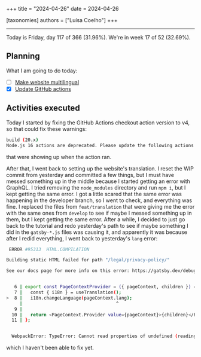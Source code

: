 +++
title = "2024-04-26"
date = 2024-04-26

[taxonomies]
authors = ["Luísa Coelho"]
+++

---

Today is Friday, day 117 of 366 (31.96%). We're in week 17 of 52 (32.69%).

## Planning

What I am going to do today:

- [ ] [Make website multilingual](https://github.com/OmnicodeSolutions/website/issues/101)
- [x] [Update GitHub actions](https://github.com/OmnicodeSolutions/website/issues/135)

## Activities executed

Today I started by fixing the GitHub Actions checkout action version to v4, so that could fix these warnings:

```bash
build (20.x)
Node.js 16 actions are deprecated. Please update the following actions to use Node.js 20: actions/checkout@v2. For more information see: https://github.blog/changelog/2023-09-22-github-actions-transitioning-from-node-16-to-node-20/.
```

that were showing up when the action ran.

After that, I went back to setting up the website's translation. I reset the WIP commit from yesterday and committed a few things, but I must have messed something up in the middle because I started getting an error with GraphQL. I tried removing the `node_modules` directory and run `npm i`, but I kept getting the same error. I got a little scared that the same error was happening in the developer branch, so I went to check, and everything was fine. I replaced the files from `feat/translation` that were giving me the error with the same ones from `develop` to see if maybe I messed something up in them, but I kept getting the same error. After a while, I decided to just go back to the tutorial and redo yesterday's path to see if maybe something I did in the `gatsby-*.js` files was causing it, and apparently it was because after I redid everything, I went back to yesterday's `lang` error:

```bash
 ERROR #95313  HTML.COMPILATION

Building static HTML failed for path "/legal/privacy-policy/"

See our docs page for more info on this error: https://gatsby.dev/debug-html


   6 | export const PageContextProvider = ({ pageContext, children }) => {
   7 |   const { i18n } = useTranslation();
>  8 |   i18n.changeLanguage(pageContext.lang);
     |                                   ^
   9 |
  10 |   return <PageContext.Provider value={pageContext}>{children}</PageContext.Provider>;
  11 | };


  WebpackError: TypeError: Cannot read properties of undefined (reading 'lang')
```

which I haven't been able to fix yet.
